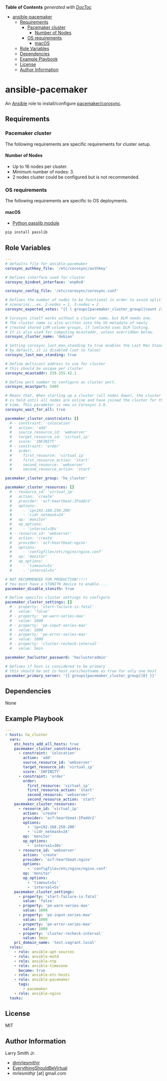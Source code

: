<!-- START doctoc generated TOC please keep comment here to allow auto update -->
<!-- DON'T EDIT THIS SECTION, INSTEAD RE-RUN doctoc TO UPDATE -->
**Table of Contents**  *generated with [DocToc](https://github.com/thlorenz/doctoc)*

- [ansible-pacemaker](#ansible-pacemaker)
  - [Requirements](#requirements)
    - [Pacemaker cluster](#pacemaker-cluster)
      - [Number of Nodes](#number-of-nodes)
    - [OS requirements](#os-requirements)
      - [macOS](#macos)
  - [Role Variables](#role-variables)
  - [Dependencies](#dependencies)
  - [Example Playbook](#example-playbook)
  - [License](#license)
  - [Author Information](#author-information)

<!-- END doctoc generated TOC please keep comment here to allow auto update -->

# ansible-pacemaker

An [Ansible](https://www.ansible.com) role to install/configure [pacemaker/corosync](http://clusterlabs.org).

## Requirements

### Pacemaker cluster

The following requirements are specific requirements for cluster setup.

#### Number of Nodes

-   Up to 16 nodes per cluster.
-   Minimum number of nodes: 3.
-   2 nodes cluster could be configured but is not recommended.

### OS requirements

The following requirements are specific to OS deployments.

#### macOS

-   [Python passlib module](http://docs.ansible.com/ansible/faq.html#how-do-i-generate-crypted-passwords-for-the-user-module)

```bash
pip install passlib
```

## Role Variables

```yaml
---
# defaults file for ansible-pacemaker
corosync_authkey_file: '/etc/corosync/authkey'

# Defines interface used for cluster
corosync_bindnet_interface: 'enp0s8'

corosync_config_file: '/etc/corosync/corosync.conf'

# Defines the number of nodes to be functional in order to avoid split-brain
# scenarios...ex. 2-nodes = 1, 3-nodes = 2
corosync_expected_votes: "{{ ( groups[pacemaker_cluster_group]|count /2 ) | round (0, 'ceil') | int }}"

# Corosync itself works without a cluster name, but DLM needs one.
# The cluster name is also written into the VG metadata of newly
# created shared LVM volume groups, if lvmlockd uses DLM locking.
# It is also used for computing mcastaddr, unless overridden below.
corosync_cluster_name: 'debian'

# Setting corosync_last_man_standing to true enables the Last Man Standing (LMS) feature;
# by default, it is disabled (set to false)
corosync_last_man_standing: true

# Define multicast address to use for cluster
# this should be unique per cluster
corosync_mcastaddr: 239.255.42.1

# Define port number to configure as cluster port.
corosync_mcastport: 5405

# Means that, When starting up a cluster (all nodes down), the cluster quorum
# is held until all nodes are online and have joined the cluster for the first
# time. This parameter is new in Corosync 2.0.
corosync_wait_for_all: true

pacemaker_cluster_constraints: []
  # - constraint: 'colocation'
  #   action: 'add'
  #   source_resource_id: 'webserver'
  #   target_resource_id: 'virtual_ip'
  #   score: 'INFINITY'
  # - constraint: 'order'
  #   order:
  #     first_resource: 'virtual_ip'
  #     first_resource_action: 'start'
  #     second_resource: 'webserver'
  #     second_resource_action: 'start'

pacemaker_cluster_group: 'ha_cluster'

pacemaker_cluster_resources: []
  # - resource_id: 'virtual_ip'
  #   action: 'create'
  #   provider: 'ocf:heartbeat:IPaddr2'
  #   options:
  #     - 'ip=192.168.250.200'
  #     - 'cidr_netmask=24'
  #   op: 'monitor'
  #   op_options:
  #     - 'interval=30s'
  # - resource_id: 'webserver'
  #   action: 'create'
  #   provider: 'ocf:heartbeat:nginx'
  #   options:
  #     - 'configfile=/etc/nginx/nginx.conf'
  #   op: 'monitor'
  #   op_options:
  #     - 'timeout=5s'
  #     - 'interval=5s'

# NOT RECOMMENDED FOR PRODUCTION!!!!!
# You must have a STONITH device to enable....
pacemaker_disable_stonith: true

# Define specific cluster settings to configure
pacemaker_cluster_settings: []
  # - property: 'start-failure-is-fatal'
  #   value: 'false'
  # - property: 'pe-warn-series-max'
  #   value: 1000
  # - property: 'pe-input-series-max'
  #   value: 1000
  # - property: 'pe-error-series-max'
  #   value: 1000
  # - property: 'cluster-recheck-interval'
  #   value: 5min

pacemaker_hacluster_password: 'haclusteradmin'

# Defines if host is considered to be primary
# this should be set in host_vars/hostname as true for only one host
pacemaker_primary_server: '{{ groups[pacemaker_cluster_group][0] }}'
```

## Dependencies

None

## Example Playbook

```yaml
---
- hosts: ha_cluster
  vars:
    etc_hosts_add_all_hosts: true
    pacemaker_cluster_constraints:
      - constraint: 'colocation'
        action: 'add'
        source_resource_id: 'webserver'
        target_resource_id: 'virtual_ip'
        score: 'INFINITY'
      - constraint: 'order'
        order:
          first_resource: 'virtual_ip'
          first_resource_action: 'start'
          second_resource: 'webserver'
          second_resource_action: 'start'
    pacemaker_cluster_resources:
      - resource_id: 'virtual_ip'
        action: 'create'
        provider: 'ocf:heartbeat:IPaddr2'
        options:
          - 'ip=192.168.250.200'
          - 'cidr_netmask=24'
        op: 'monitor'
        op_options:
          - 'interval=30s'
      - resource_id: 'webserver'
        action: 'create'
        provider: 'ocf:heartbeat:nginx'
        options:
          - 'configfile=/etc/nginx/nginx.conf'
        op: 'monitor'
        op_options:
          - 'timeout=5s'
          - 'interval=5s'
    pacemaker_cluster_settings:
      - property: 'start-failure-is-fatal'
        value: 'false'
      - property: 'pe-warn-series-max'
        value: 1000
      - property: 'pe-input-series-max'
        value: 1000
      - property: 'pe-error-series-max'
        value: 1000
      - property: 'cluster-recheck-interval'
        value: 5min
    pri_domain_name: 'test.vagrant.local'
  roles:
    - role: ansible-apt-sources
    - role: ansible-motd
    - role: ansible-ntp
    - role: ansible-timezone
      become: true
    - role: ansible-etc-hosts
    - role: ansible-pacemaker
      tags:
        - pacemaker
    - role: ansible-nginx
  tasks:
```

## License

MIT

## Author Information

Larry Smith Jr.

-   [@mrlesmithjr](https://www.twitter.com/mrlesmithjr)
-   [EverythingShouldBeVirtual](http://everythingshouldbevirtual.com)
-   mrlesmithjr [at] gmail.com
